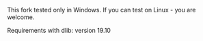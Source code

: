 This fork tested only in Windows. If you can test on Linux - you are welcome.

Requirements with dlib: version 19.10
